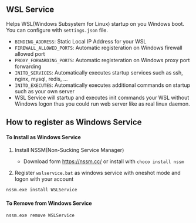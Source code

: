 ## WSL Service

Helps WSL(Windows Subsystem for Linux) startup on you Windows boot.
You can configure with `settings.json` file.

* `BINDING_ADDRESS`: Static Local IP Address for your WSL
* `FIREWALL_ALLOWED_PORTS`: Automatic registeration on Windows firewall allowed port
* `PROXY_FORWARDING_PORTS`: Automatic registeration on Windows proxy port forwarding
* `INITD_SERVICES`: Automatically executes startup services such as ssh, nginx, mysql, redis, ...
* `INITD_EXECUTES`: Automatically executes additional commands on startup such as your own server
* WSL Service will startup and executes init commands your WSL without Windows logon thus you could run web server like as real linux daemon.

## How to register as Windows Service

#### To Install as Windows Service

1. Install NSSM(Non-Sucking Service Manager)
    * Download form https://nssm.cc/ or install with `choco install nssm`

2. Register `wslservice.bat` as windows service with oneshot mode and logon with your account

```bash
nssm.exe install WSLService
```

#### To Remove from Windows Service

```bash
nssm.exe remove WSLService
```

